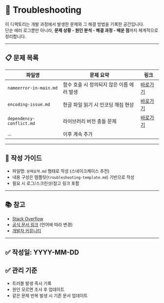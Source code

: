 # 🐛 Troubleshooting

이 디렉토리는 개발 과정에서 발생한 문제와 그 해결 방법을 기록한 공간입니다.  
단순 에러 로그뿐만 아니라, **문제 상황 - 원인 분석 - 해결 과정 - 배운 점**까지 체계적으로 정리합니다.

---

## 📋 문제 목록

| 파일명 | 문제 요약 | 링크 |
|---|---|---|
| `nameerror-in-main.md` | 함수 호출 시 정의되지 않은 이름 에러 발생 | [바로가기](./nameerror-in-main.md) |
| `encoding-issue.md` | 한글 파일 읽기 시 인코딩 깨짐 현상 | [바로가기](./encoding-issue.md) |
| `dependency-conflict.md` | 라이브러리 버전 충돌 문제 | [바로가기](./dependency-conflict.md) |
| ... | 이후 계속 추가 | |

---

## 📝 작성 가이드
- 파일명: `문제요약.md` 형태로 작성 (스네이크케이스 추천)
- 내용 구성은 템플릿(`troubleshooting-template.md`) 기반으로 작성
- 필요 시 로그/스크린샷/참고 링크 포함

---

## 📚 참고
- [Stack Overflow](https://stackoverflow.com)
- [공식 문서 링크](https://docs.python.org/3/) (언어에 따라 변경)
- [개발자 커뮤니티](https://dev.to)

---

## ✅ 작성일: YYYY-MM-DD
## ✅ 관리 기준
- 트러블 발생 즉시 기록
- 원인 모르면 조사 후 업데이트
- 같은 문제 반복 발생 시 기존 문서 업데이트
